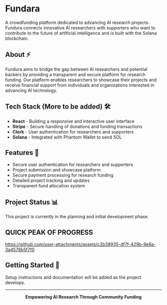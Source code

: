 # Fundara
A crowdfunding platform dedicated to advancing AI research projects. Fundura connects innovative AI researchers with supporters who want to contribute to the future of artificial intelligence and is built with the Solana blockchain.

## About ⚡
Fundura aims to bridge the gap between AI researchers and potential backers by providing a transparent and secure platform for research funding. Our platform enables researchers to showcase their projects and receive financial support from individuals and organizations interested in advancing AI technology.

## Tech Stack (More to be added) 🛠️
- **React** - Building a responsive and interactive user interface
- **Stripe** - Secure handling of donations and funding transactions
- **Clerk** - User authentication for researchers and supporters
- **Solana** - Integrated with Phantom Wallet to send SOL

## Features 🎯
- Secure user authentication for researchers and supporters
- Project submission and showcase platform
- Secure payment processing for research funding
- Detailed project tracking and updates
- Transparent fund allocation system


## Project Status 📊
This project is currently in the planning and initial development phase.

## QUICK PEAK OF PROGRESS


https://github.com/user-attachments/assets/c2b38935-df7f-429b-9e8a-3a4578b5f7f0






## Getting Started 🚀
Setup instructions and documentation will be added as the project develops.

---

<div align="center">
 
**Empowering AI Research Through Community Funding**

</div>
